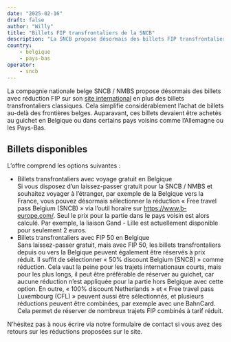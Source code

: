 ```yaml
---
date: "2025-02-16"
draft: false
author: "Willy"
title: "Billets FIP transfrontaliers de la SNCB"
description: "La SNCB propose désormais des billets FIP transfrontaliers en ligne, facilitant la réservation de voyages internationaux à tarif réduit depuis la Belgique."
country:
    - belgique
    - pays-bas
operator:
    - sncb
---
```


La compagnie nationale belge SNCB / NMBS propose désormais des billets avec réduction FIP sur son [site international](https://www.b-europe.com/) en plus des billets transfrontaliers classiques. Cela simplifie considérablement l’achat de billets au-delà des frontières belges. Auparavant, ces billets devaient être achetés au guichet en Belgique ou dans certains pays voisins comme l’Allemagne ou les Pays-Bas.

## Billets disponibles

L’offre comprend les options suivantes :
- Billets transfrontaliers avec voyage gratuit en Belgique \
Si vous disposez d’un laissez-passer gratuit pour la SNCB / NMBS et souhaitez voyager à l’étranger, par exemple de la Belgique vers la France, vous pouvez désormais sélectionner la réduction « Free travel pass Belgium (SNCB) » via l’outil horaire sur https://www.b-europe.com/. Seul le prix pour la partie dans le pays voisin est alors calculé. Par exemple, la liaison Gand - Lille est actuellement disponible pour seulement 2 euros.
- Billets transfrontaliers avec FIP 50 en Belgique \
Sans laissez-passer gratuit, mais avec FIP 50, les billets transfrontaliers depuis ou vers la Belgique peuvent également être réservés à prix réduit. Il suffit de sélectionner « 50% discount Belgium (SNCB) » comme réduction. Cela vaut la peine pour les trajets internationaux courts, mais pour les plus longs, il peut être préférable de réserver au guichet, car aucune réduction n’est appliquée pour la partie hors Belgique avec cette option.
En outre, « 100% discount Netherlands » et « Free travel pass Luxembourg (CFL) » peuvent aussi être sélectionnés, et plusieurs réductions peuvent être combinées, par exemple avec une BahnCard. Cela permet de réserver de nombreux trajets FIP combinés à tarif réduit.

N’hésitez pas à nous écrire via notre formulaire de contact si vous avez des retours sur les réductions proposées sur le site.
